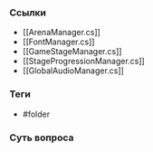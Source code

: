 ### Ссылки
- [[ArenaManager.cs]]
- [[FontManager.cs]]
- [[GameStageManager.cs]]
- [[StageProgressionManager.cs]]
- [[GlobalAudioManager.cs]]
### Теги
- #folder  
### Суть вопроса